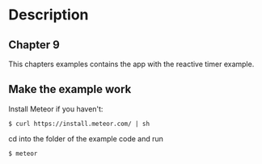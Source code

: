 
Description
===========

Chapter 9
---------
This chapters examples contains the app with the reactive timer example.


Make the example work
---------------------

Install Meteor if you haven't:

	$ curl https://install.meteor.com/ | sh

cd into the folder of the example code and run

    $ meteor
